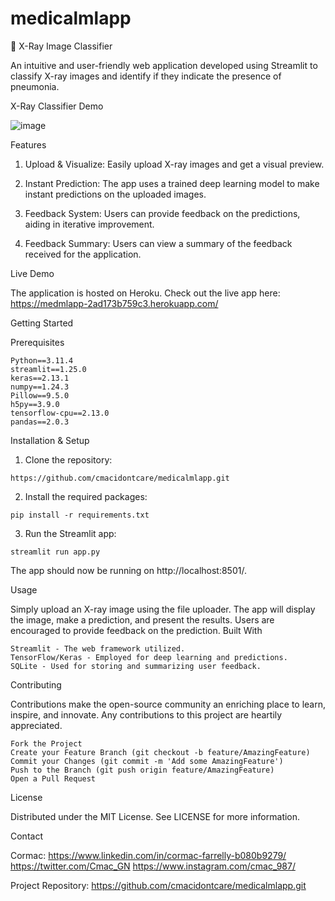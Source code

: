 # medicalmlapp

🩻 X-Ray Image Classifier


An intuitive and user-friendly web application developed using Streamlit to classify X-ray images and identify if they indicate the presence of pneumonia.


X-Ray Classifier Demo

![image](https://github.com/cmacidontcare/medicalmlapp/assets/139860768/acdb6a61-86a6-404f-bfb5-e1a2403d07ca)


Features

1. Upload & Visualize: Easily upload X-ray images and get a visual preview.

2. Instant Prediction: The app uses a trained deep learning model to make instant predictions on the uploaded images.

3. Feedback System: Users can provide feedback on the predictions, aiding in iterative improvement.

4. Feedback Summary: Users can view a summary of the feedback received for the application.


Live Demo

The application is hosted on Heroku. Check out the live app here: https://medmlapp-2ad173b759c3.herokuapp.com/

Getting Started

Prerequisites

    Python==3.11.4
    streamlit==1.25.0
    keras==2.13.1
    numpy==1.24.3
    Pillow==9.5.0
    h5py==3.9.0
    tensorflow-cpu==2.13.0
    pandas==2.0.3


Installation & Setup

   1. Clone the repository:

    https://github.com/cmacidontcare/medicalmlapp.git

   2. Install the required packages:

    pip install -r requirements.txt

   3. Run the Streamlit app:

    streamlit run app.py
    
The app should now be running on http://localhost:8501/.


Usage

Simply upload an X-ray image using the file uploader. The app will display the image, make a prediction, and present the results. Users are encouraged to provide feedback on the prediction.
Built With

    Streamlit - The web framework utilized.
    TensorFlow/Keras - Employed for deep learning and predictions.
    SQLite - Used for storing and summarizing user feedback.

Contributing

Contributions make the open-source community an enriching place to learn, inspire, and innovate. Any contributions to this project are heartily appreciated.

    Fork the Project
    Create your Feature Branch (git checkout -b feature/AmazingFeature)
    Commit your Changes (git commit -m 'Add some AmazingFeature')
    Push to the Branch (git push origin feature/AmazingFeature)
    Open a Pull Request

License

Distributed under the MIT License. See LICENSE for more information.


Contact

Cormac:
https://www.linkedin.com/in/cormac-farrelly-b080b9279/
https://twitter.com/Cmac_GN
https://www.instagram.com/cmac_987/


Project Repository: https://github.com/cmacidontcare/medicalmlapp.git
